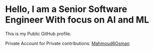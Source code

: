 # Hello, I am a Senior Software Engineer With focus on AI and ML

This is my Public GitHub profile.

Private Account for Private contributions: [Mahmoud6Osman](https://github.com/Mahmoud6Osman)  

